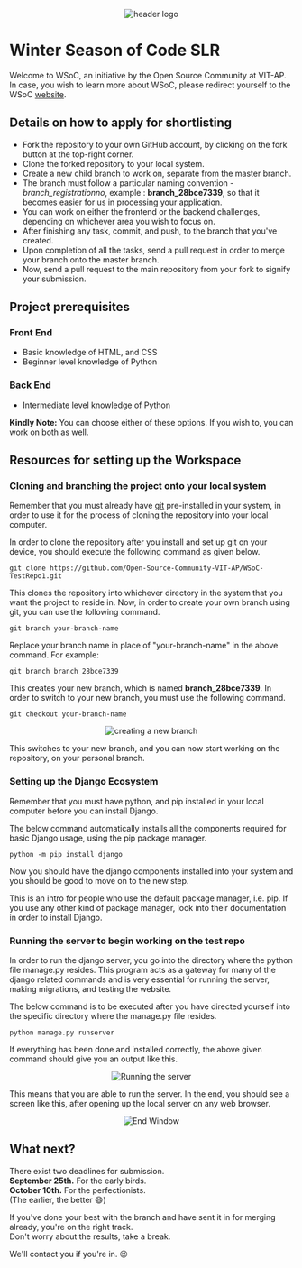 <p align="center">
    <img src="assets/Logo-White-Header.png" alt="header logo">
</p>

# Winter Season of Code SLR
Welcome to WSoC, an initiative by the Open Source Community at VIT-AP.\
In case, you wish to learn more about WSoC, please redirect yourself to the WSoC [website](https://www.wsocbyosc.com).

## Details on how to apply for shortlisting
  - Fork the repository to your own GitHub account, by clicking on the fork button at the top-right corner.
  - Clone the forked repository to your local system.
  - Create a new child branch to work on, separate from the master branch.
  - The branch must follow a particular naming convention - *branch_registrationno*, example : **branch_28bce7339**, so that it becomes easier for us in processing your application.
  - You can work on either the frontend or the backend challenges, depending on whichever area you wish to focus on.
  - After finishing any task, commit, and push, to the branch that you've created.
  - Upon completion of all the tasks, send a pull request in order to merge your branch onto the master branch.
  - Now, send a pull request to the main repository from your fork to signify your submission.

## Project prerequisites
### Front End
 - Basic knowledge of HTML, and CSS
 - Beginner level knowledge of Python

### Back End
 - Intermediate level knowledge of Python
 
 **Kindly Note:** You can choose either of these options. If you wish to, you can work on both as well.

## Resources for setting up the Workspace
### Cloning and branching the project onto your local system

Remember that you must already have [git](https://git-scm.com/downloads) pre-installed in your system, in order to use it for the process of cloning the repository into your local computer.

In order to clone the repository after you install and set up git on your device, you should execute the following command as given below.

```shell
git clone https://github.com/Open-Source-Community-VIT-AP/WSoC-TestRepo1.git
```
This clones the repository into whichever directory in the system that you want the project to reside in.
Now, in order to create your own branch using git, you can use the following command. 
```shell
git branch your-branch-name
```
Replace your branch name in place of "your-branch-name" in the above command.
For example:
```shell
git branch branch_28bce7339
```

This creates your new branch, which is named **branch_28bce7339**.
In order to switch to your new branch, you must use the following command.

```shell
git checkout your-branch-name
```
<p align="center">
    <img src="assets/new_branch.PNG" alt="creating a new branch">
</p>

This switches to your new branch, and you can now start working on the repository, on your personal branch.

### Setting up the Django Ecosystem

Remember that you must have python, and pip installed in your local computer before you can install Django.

The below command automatically installs all the components required for basic Django usage, using the pip package manager.

```shell
python -m pip install django 
```

Now you should have the django components installed into your system and you should be good to move on to the new step.

This is an intro for people who use the default package manager, i.e. pip.
If you use any other kind of package manager, look into their documentation in order to install Django.

### Running the server to begin working on the test repo

In order to run the django server, you go into the directory where the python file manage.py resides.
This program acts as a gateway for many of the django related commands and is very essential for running the server, making migrations, and testing the website.

The below command is to be executed after you have directed yourself into the specific directory where the manage.py file resides.

```shell
python manage.py runserver
```

If everything has been done and installed correctly, the above given command should give you an output like this.

<p align="center">
    <img src="assets/runserver_snip.PNG" alt="Running the server">
</p>

This means that you are able to run the server.
In the end, you should see a screen like this, after opening up the local server on any web browser.

<p align="center">
    <img src="assets/endwindow.PNG" alt="End Window">
</p>

## What next?

There exist two deadlines for submission.\
**September 25th.** For the early birds.\
**October 10th.** For the perfectionists.\
(The earlier, the better 😄)

If you've done your best with the branch and have sent it in for merging already, you're on the right track.\
Don't worry about the results, take a break.

We'll contact you if you're in. 😉

